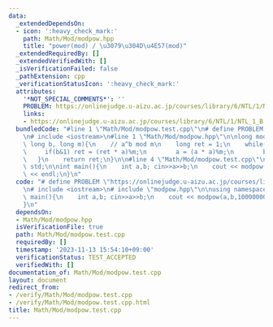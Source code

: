 ```yaml
---
data:
  _extendedDependsOn:
  - icon: ':heavy_check_mark:'
    path: Math/Mod/modpow.hpp
    title: "power(mod) / \u3079\u304D\u4E57(mod)"
  _extendedRequiredBy: []
  _extendedVerifiedWith: []
  _isVerificationFailed: false
  _pathExtension: cpp
  _verificationStatusIcon: ':heavy_check_mark:'
  attributes:
    '*NOT_SPECIAL_COMMENTS*': ''
    PROBLEM: https://onlinejudge.u-aizu.ac.jp/courses/library/6/NTL/1/NTL_1_B
    links:
    - https://onlinejudge.u-aizu.ac.jp/courses/library/6/NTL/1/NTL_1_B
  bundledCode: "#line 1 \"Math/Mod/modpow.test.cpp\"\n# define PROBLEM \"https://onlinejudge.u-aizu.ac.jp/courses/library/6/NTL/1/NTL_1_B\"\
    \n# include <iostream>\n#line 1 \"Math/Mod/modpow.hpp\"\n\nlong modpow(long a,\
    \ long b, long m){\n    // a^b mod m\n    long ret = 1;\n    while(b>0){\n   \
    \     if(b&1) ret = (ret * a)%m;\n        a = (a * a)%m;\n        b >>= 1;\n \
    \   }\n    return ret;\n}\n\n#line 4 \"Math/Mod/modpow.test.cpp\"\n\nusing namespace\
    \ std;\n\nint main(){\n    int a,b; cin>>a>>b;\n    cout << modpow(a,b,1000000007)\
    \ << endl;\n}\n"
  code: "# define PROBLEM \"https://onlinejudge.u-aizu.ac.jp/courses/library/6/NTL/1/NTL_1_B\"\
    \n# include <iostream>\n# include \"modpow.hpp\"\n\nusing namespace std;\n\nint\
    \ main(){\n    int a,b; cin>>a>>b;\n    cout << modpow(a,b,1000000007) << endl;\n\
    }\n"
  dependsOn:
  - Math/Mod/modpow.hpp
  isVerificationFile: true
  path: Math/Mod/modpow.test.cpp
  requiredBy: []
  timestamp: '2023-11-13 15:54:10+09:00'
  verificationStatus: TEST_ACCEPTED
  verifiedWith: []
documentation_of: Math/Mod/modpow.test.cpp
layout: document
redirect_from:
- /verify/Math/Mod/modpow.test.cpp
- /verify/Math/Mod/modpow.test.cpp.html
title: Math/Mod/modpow.test.cpp
---
```

